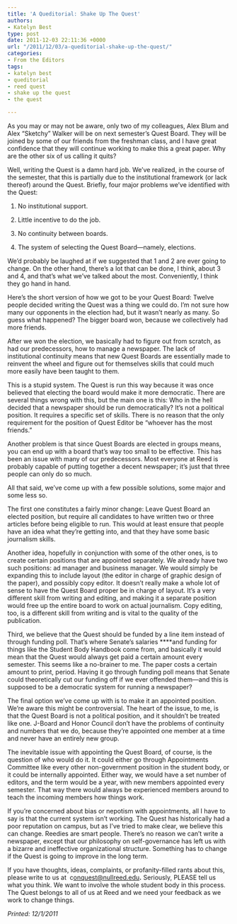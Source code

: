 ```yaml
---
title: 'A Queditorial: Shake Up The Quest'
authors:
- Katelyn Best
type: post
date: 2011-12-03 22:11:36 +0000
url: "/2011/12/03/a-queditorial-shake-up-the-quest/"
categories:
- From the Editors
tags:
- katelyn best
- queditorial
- reed quest
- shake up the quest
- the quest

---
```

As you may or may not be aware, only two of my colleagues, Alex Blum and Alex “Sketchy” Walker will be on next semester&#8217;s Quest Board. They will be joined by some of our friends from the freshman class, and I have great confidence that they will continue working to make this a great paper. Why are the other six of us calling it quits?

Well, writing the Quest is a damn hard job. We’ve realized, in the course of the semester, that this is partially due to the institutional framework (or lack thereof) around the Quest. Briefly, four major problems we’ve identified with the Quest:

1. No institutional support.

2. Little incentive to do the job.

3. No continuity between boards.

4. The system of selecting the Quest Board—namely, elections.

We&#8217;d probably be laughed at if we suggested that 1 and 2 are ever going to change. On the other hand, there&#8217;s a lot that can be done, I think, about 3 and 4, and that&#8217;s what we&#8217;ve talked about the most. Conveniently, I think they go hand in hand.

Here&#8217;s the short version of how we got to be your Quest Board: Twelve people decided writing the Quest was a thing we could do. I&#8217;m not sure how many our opponents in the election had, but it wasn&#8217;t nearly as many. So guess what happened? The bigger board won, because we collectively had more friends.

After we won the election, we basically had to figure out from scratch, as had our predecessors, how to manage a newspaper. The lack of institutional continuity means that new Quest Boards are essentially made to reinvent the wheel and figure out for themselves skills that could much more easily have been taught to them.

This is a stupid system. The Quest is run this way because it was once believed that electing the board would make it more democratic. There are several things wrong with this, but the main one is this: Who in the hell decided that a newspaper should be run democratically? It&#8217;s not a political position. It requires a specific set of skills. There is no reason that the only requirement for the position of Quest Editor be “whoever has the most friends.”

Another problem is that since Quest Boards are elected in groups means, you can end up with a board that&#8217;s way too small to be effective. This has been an issue with many of our predecessors. Most everyone at Reed is probably capable of putting together a decent newspaper; it&#8217;s just that three people can only do so much.

All that said, we&#8217;ve come up with a few possible solutions, some major and some less so.

The first one constitutes a fairly minor change: Leave Quest Board an elected position, but require all candidates to have written two or three articles before being eligible to run. This would at least ensure that people have an idea what they&#8217;re getting into, and that they have some basic journalism skills.

Another idea, hopefully in conjunction with some of the other ones, is to create certain positions that are appointed separately. We already have two such positions: ad manager and business manager. We would simply be expanding this to include layout (the editor in charge of graphic design of the paper), and possibly copy editor. It doesn&#8217;t really make a whole lot of sense to have the Quest Board proper be in charge of layout. It&#8217;s a very different skill from writing and editing, and making it a separate position would free up the entire board to work on actual journalism. Copy editing, too, is a different skill from writing and is vital to the quality of the publication.

Third, we believe that the Quest should be funded by a line item instead of through funding poll. That&#8217;s where Senate&#8217;s salaries ****and funding for things like the Student Body Handbook come from, and basically it would mean that the Quest would always get paid a certain amount every semester. This seems like a no-brainer to me. The paper costs a certain amount to print, period. Having it go through funding poll means that Senate could theoretically cut our funding off if we ever offended them—and this is supposed to be a democratic system for running a newspaper?

The final option we&#8217;ve come up with is to make it an appointed position. We&#8217;re aware this might be controversial. The heart of the issue, to me, is that the Quest Board is not a political position, and it shouldn&#8217;t be treated like one. J-Board and Honor Council don&#8217;t have the problems of continuity and numbers that we do, because they&#8217;re appointed one member at a time and never have an entirely new group.

The inevitable issue with appointing the Quest Board, of course, is the question of who would do it. It could either go through Appointments Committee like every other non-government position in the student body, or it could be internally appointed. Either way, we would have a set number of editors, and the term would be a year, with new members appointed every semester. That way there would always be experienced members around to teach the incoming members how things work.

If you&#8217;re concerned about bias or nepotism with appointments, all I have to say is that the current system isn&#8217;t working. The Quest has historically had a poor reputation on campus, but as I&#8217;ve tried to make clear, we believe this can change. Reedies are smart people. There&#8217;s no reason we can&#8217;t write a newspaper, except that our philosophy on self-governance has left us with a bizarre and ineffective organizational structure. Something has to change if the Quest is going to improve in the long term.

If you have thoughts, ideas, complaints, or profanity-filled rants about this, please write to us at  c<span style="text-decoration: underline;">&#x6f;&#x6e;&#x71;&#x75;&#x65;&#x73;&#x74;&#x40;<span class="oe_displaynone">null</span>&#x72;&#x65;&#x65;&#x64;&#x2e;&#x65;&#x64;&#x75;</span>**.** Seriously, PLEASE tell us what you think. We want to involve the whole student body in this process. The Quest belongs to all of us at Reed and we need your feedback as we work to change things.

_Printed: 12/1/2011_